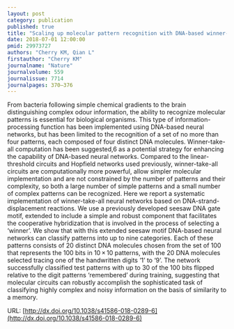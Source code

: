 ```yaml
---
layout: post
category: publication
published: true
title: "Scaling up molecular pattern recognition with DNA-based winner-take-all neural networks"
date: 2018-07-01 12:00:00
pmid: 29973727
authors: "Cherry KM, Qian L"
firstauthor: "Cherry KM"
journalname: "Nature"
journalvolume: 559
journalissue: 7714
journalpages: 370–376
---
```


From bacteria following simple chemical gradients to the brain distinguishing complex odour information, the ability to recognize molecular patterns is essential for biological organisms. This type of information-processing function has been implemented using DNA-based neural networks, but has been limited to the recognition of a set of no more than four patterns, each composed of four distinct DNA molecules. Winner-take-all computation has been suggested,6 as a potential strategy for enhancing the capability of DNA-based neural networks. Compared to the linear-threshold circuits and Hopfield networks used previously, winner-take-all circuits are computationally more powerful, allow simpler molecular implementation and are not constrained by the number of patterns and their complexity, so both a large number of simple patterns and a small number of complex patterns can be recognized. Here we report a systematic implementation of winner-take-all neural networks based on DNA-strand-displacement reactions. We use a previously developed seesaw DNA gate motif, extended to include a simple and robust component that facilitates the cooperative hybridization that is involved in the process of selecting a ‘winner’. We show that with this extended seesaw motif DNA-based neural networks can classify patterns into up to nine categories. Each of these patterns consists of 20 distinct DNA molecules chosen from the set of 100 that represents the 100 bits in 10 × 10 patterns, with the 20 DNA molecules selected tracing one of the handwritten digits ‘1’ to ‘9’. The network successfully classified test patterns with up to 30 of the 100 bits flipped relative to the digit patterns ‘remembered’ during training, suggesting that molecular circuits can robustly accomplish the sophisticated task of classifying highly complex and noisy information on the basis of similarity to a memory.

URL: [http://dx.doi.org/10.1038/s41586-018-0289-6](http://dx.doi.org/10.1038/s41586-018-0289-6)
